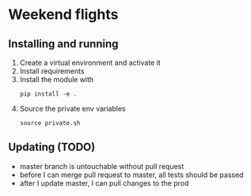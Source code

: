 # Weekend flights

## Installing and running
1. Create a virtual environment and activate it
2. Install requirements
3. Install the module with  
    ```
    pip install -e .
    ```
4. Source the private env variables
    ```
    source private.sh
    ```

## Updating (TODO)
- master branch is untouchable without pull request
- before I can merge pull request to master, all tests should be passed
- after I update master, I can pull changes to the prod

